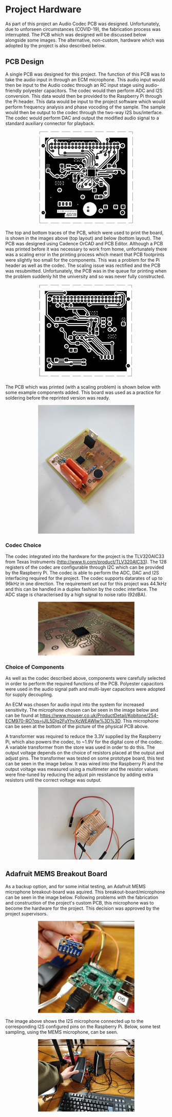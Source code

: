 # Project Hardware

As part of this project an Audio Codec PCB was designed. Unfortunately, due to unforseen circumstances (COVID-19), the fabrication process was interrupted. The PCB which was designed will be discussed below alongside some images. The alternative, non-custom, hardware which was adopted by the project is also described below.

## PCB Design

A single PCB was designed for this project. The function of this PCB was to take the audio input in through an ECM microphone. This audio input would then be input to the Audio codec through an RC input stage using audio-friendly polyester capacitors. The codec would then perform ADC and I2S conversion. This data would then be provided to the Raspberry Pi through the Pi header. This data would be input to the project software which would perform frequency analysis and phase vocoding of the sample. The sample would then be output to the codec through the two-way I2S bus/interface. The codec would perform DAC and output the modified audio signal to a standard auxiliary connector for playback.

<p align="center">
<img align="centre" src="Design/Images/TopTrace.png" alt="Top Trace" width=300>
</p>

The top and bottom traces of the PCB, which were used to print the board, is shown in the images above (top layout) and below (bottom layout). The PCB was designed using Cadence OrCAD and PCB Editor. Although a PCB was printed before it was necessary to work from home, unfortunately there was a scaling error in the printing process which meant that PCB footprints were slightly too small for the components. This was a problem for the Pi header as well as the codec. The scaling issue was rectified and the PCB was resubmitted. Unfortunately, the PCB was in the queue for printing when the problem suddenly hit the university and so was never fully constructed.

<p align="center">
<img src="Design/Images/BottomTrace.png" alt="Bottom Trace" width=300>
</p>


The PCB which was printed (with a scaling problem) is shown below with some example components added. This board was used as a practice for soldering before the reprinted version was ready. 

<p align="center">
<img src="Design/Images/PCB.jpg.jpg" alt="Codec" width=300>
</p>

### Codec Choice

The codec integrated into the hardware for the project is the TLV320AIC33 from Texas Instruments (http://www.ti.com/product/TLV320AIC33). The 128 registers of the codec are configurable through I2C which can be provided by the Raspberry Pi. The codec is able to perform the ADC, DAC and I2S interfacing required for the project. The codec supports datarates of up to 96kHz in one direction. The requirement set out for this project was 44.1kHz and this can be handled in a duplex fashion by the codec interface. The ADC stage is characterised by a high signal to noise ratio (92dBA).

<p align="center">
<img src="Design/Images/Codec.jpg" alt="Codec" width=300>
</p>


### Choice of Components

As well as the codec described above, components were carefully selected in order to perform the required functions of the PCB. Polyester capacitors were used in the audio signal path and multi-layer capacitors were adopted for supply decoupling.

An ECM was chosen for audio input into the system for increased sensitivity. The microphone chosen can be seen in the image below and can be found at https://www.mouser.co.uk/ProductDetail/Kobitone/254-ECM970-RO?qs=jJIL5Dlg2FuYhvXcWEAWIw%3D%3D. This microphone can be seen at the bottom of the picture of the physical PCB above.


A transformer was required to reduce the 3.3V supplied by the Raspberry Pi, which also powers the codec, to ~1.9V for the digital core of the codec. A variable transformer from the store was used in order to do this. The output voltage depends on the choice of resistors placed at the output and adjust pins. The transformer was tested on some prototype board, this test can be seen in the image below. It was wired into the Raspberry Pi and the output voltage was measured using a multimeter and the resistor values were fine-tuned by reducing the adjust pin resistance by adding extra resistors until the correct voltage was output.

<p align="center">
<img src="Design/Images/TransformerTesting.jpg.jpg" alt="test" width=300>
</p>



## Adafruit MEMS Breakout Board

As a backup option, and for some initial testing, an Adafruit MEMS microphone breakout-board was aquired. This breakout-board/microphone can be seen in the image below. Following problems with the fabrication and construction of the project's custom PCB, this microphone was to become the hardware for the project. This decision was approved by the project supervisors. 

<p align="center">
<img src="AdafruitMic/I2S mic.jpg" alt="Top Trace" width=300>
</p>

The image above shows the I2S microphone connected up to the corresponding I2S configured pins on the Raspberry Pi. Below, some test sampling, using the MEMS microphone, can be seen.

<p align="center">
<img src="AdafruitMic/AdafruitTesting.jpg" alt="Top Trace" width=300>
</p>


